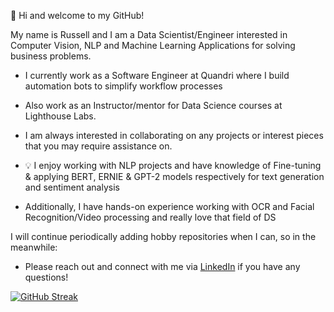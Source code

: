 👋 Hi and welcome to my GitHub! 

My name is Russell and I am a Data Scientist/Engineer interested in Computer Vision, NLP and Machine Learning Applications for solving business problems.
- I currently work as a Software Engineer at Quandri where I build automation bots to simplify workflow processes
- Also work as an Instructor/mentor for Data Science courses at Lighthouse Labs.
- I am always interested in collaborating on any projects or interest pieces that you may require assistance on.

- 💡 I enjoy working with NLP projects and have knowledge of Fine-tuning & applying BERT, ERNIE & GPT-2 models respectively for text generation and sentiment analysis
- Additionally, I have hands-on experience working with OCR and Facial Recognition/Video processing and really love that field of DS

I will continue periodically adding hobby repositories when I can, so in the meanwhile:
- Please reach out and connect with me via [LinkedIn](https://www.linkedin.com/in/yearwoodrussell/) if you have any questions! 

[![GitHub Streak](http://github-readme-streak-stats.herokuapp.com?user=Ryearwood&mode=weekly&theme=python-dark)](https://git.io/streak-stats)
